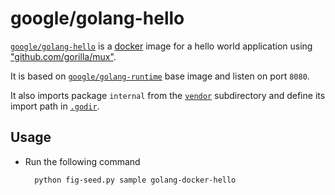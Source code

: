 # google/golang-hello

[`google/golang-hello`](https://index.docker.io/u/google/golang-hello) is a [docker](https://docker.io) image for a hello world application using ["github.com/gorilla/mux"](http://www.gorillatoolkit.org/pkg/mux).

It is based on [`google/golang-runtime`](https://index.docker.io/u/google/golang-runtime) base image and listen on port `8080`.

It also imports package `internal` from the [`vendor`](vendor) subdirectory and define its import path in [`.godir`](.godir).

## Usage

- Run the following command

        python fig-seed.py sample golang-docker-hello
